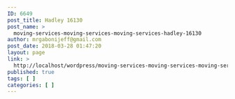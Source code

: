 ```yaml
---
ID: 6649
post_title: Hadley 16130
post_name: >
  moving-services-moving-services-moving-services-hadley-16130
author: mrgabonijeff@gmail.com
post_date: 2018-03-28 01:47:20
layout: page
link: >
  http://localhost/wordpress/moving-services-moving-services-moving-services-hadley-16130/
published: true
tags: [ ]
categories: [ ]
---
```

